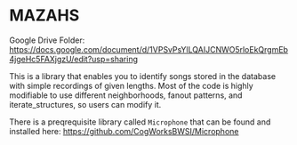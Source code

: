 # MAZAHS
Google Drive Folder: https://docs.google.com/document/d/1VPSvPsYlLQAIJCNWO5rloEkQrgmEb4jgeHc5FAXjgzU/edit?usp=sharing

This is a library that enables you to identify songs stored in the database with simple recordings of given lengths. Most of the code is highly modifiable to use different neighborhoods, fanout patterns, and iterate_structures, so users can modify it.

There is a preqrequisite library called `Microphone` that can be found and installed here: https://github.com/CogWorksBWSI/Microphone
